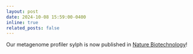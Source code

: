 ```yaml
---
layout: post
date: 2024-10-08 15:59:00-0400
inline: true
related_posts: false
---
```


Our metagenome profiler sylph is now published in [Nature Biotechnology](https://doi.org/10.1038/s41587-024-02412-y)!

